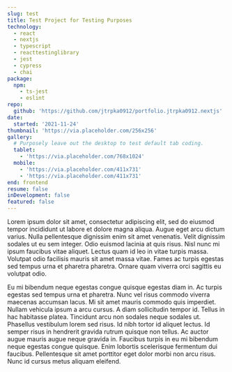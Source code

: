 ```yaml
---
slug: test
title: Test Project for Testing Purposes
technology:
  - react
  - nextjs
  - typescript
  - reacttestinglibrary
  - jest
  - cypress
  - chai
package:
  npm:
    - ts-jest
    - eslint
repo:
  github: 'https://github.com/jtrpka0912/portfolio.jtrpka0912.nextjs'
date:
  started: '2021-11-24'
thumbnail: 'https://via.placeholder.com/256x256'
gallery:
  # Purposely leave out the desktop to test default tab coding.
  tablet:
    - 'https://via.placeholder.com/768x1024'
  mobile:
    - 'https://via.placeholder.com/411x731'
    - 'https://via.placeholder.com/411x731'
end: frontend
resume: false
inDevelopment: false
featured: false
---
```

Lorem ipsum dolor sit amet, consectetur adipiscing elit, sed do eiusmod tempor incididunt ut labore et dolore magna aliqua. Augue eget arcu dictum varius. Nulla pellentesque dignissim enim sit amet venenatis. Velit dignissim sodales ut eu sem integer. Odio euismod lacinia at quis risus. Nisl nunc mi ipsum faucibus vitae aliquet. Lectus quam id leo in vitae turpis massa. Volutpat odio facilisis mauris sit amet massa vitae. Fames ac turpis egestas sed tempus urna et pharetra pharetra. Ornare quam viverra orci sagittis eu volutpat odio.

Eu mi bibendum neque egestas congue quisque egestas diam in. Ac turpis egestas sed tempus urna et pharetra. Nunc vel risus commodo viverra maecenas accumsan lacus. Mi sit amet mauris commodo quis imperdiet. Nullam vehicula ipsum a arcu cursus. A diam sollicitudin tempor id. Tellus in hac habitasse platea. Tincidunt arcu non sodales neque sodales ut. Phasellus vestibulum lorem sed risus. Id nibh tortor id aliquet lectus. Id semper risus in hendrerit gravida rutrum quisque non tellus. Ac auctor augue mauris augue neque gravida in. Faucibus turpis in eu mi bibendum neque egestas congue quisque. Enim lobortis scelerisque fermentum dui faucibus. Pellentesque sit amet porttitor eget dolor morbi non arcu risus. Nunc id cursus metus aliquam eleifend.